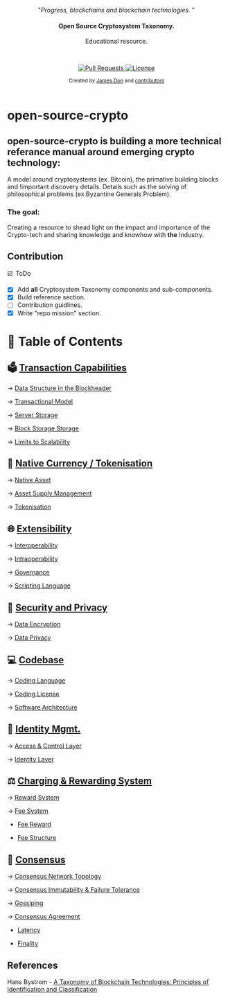 <p align="center">"<i>Progress, blockchains and blockchain technologies. </i>"</p>

<h4 align="center">Open Source Cryptosystem Taxonomy.</h4>
<p align="center"> Educational resource.<p>

<br>

<p align="center">
<a href="https://github.com/JamestheDon/open-source-crypto/pulls">
<img src="https://img.shields.io/badge/PRs-welcome-brightgreen.svg?longCache=true" alt="Pull Requests">
</a>
<a href="http://www.gnu.org/licenses/">
<img src="https://img.shields.io/badge/License-GNU-blue.svg?longCache=true" alt="License">
</a>
</p>

<div align="center">
<sub>Created by
<a href="https://twitter.com/trimstray">James Don</a> and
<a href="https://github.com/trimstray/the-book-of-secret-knowledge/graphs/contributors">contributors</a>
</div>

<br>

# open-source-crypto

## open-source-crypto is building a more technical referance manual around emerging crypto technology:

A model around cryptosystems (ex. Bitcoin), the primative building blocks and !important discovery details. Details such as the solving of philosophical problems (ex.Byzantine Generals Problem).

### The goal:

Creating a resource to shead light on the impact and importance of the Crypto-tech and sharing knowledge and knowhow with **the** Industry.

## Contribution

:ballot_box_with_check: &nbsp;ToDo

- [x] Add **all** Cryptosystem Taxonomy components and sub-components.
- [x] Build reference section.
- [ ] Contribution guidlines.
- [x] Write "repo mission" section.

# :open_file_folder: Table of Contents

## :ballot_box: **[Transaction Capabilities](https://github.com/JamestheDon/open-source-crypto/tree/master/Transaction-Capabilities)**

→ [Data Structure in the Blockheader](https://github.com/JamestheDon/open-source-crypto/tree/master/Transaction-Capabilities/Data-Structure-In-Blockheader)

→ [Transactional Model](https://github.com/JamestheDon/open-source-crypto/tree/master/Transaction-Capabilities/Transactional-Model)

→ [Server Storage](https://github.com/JamestheDon/open-source-crypto/tree/master/Transaction-Capabilities/Server-Storage)

→ [Block Storage Storage](https://github.com/JamestheDon/open-source-crypto/tree/master/Transaction-Capabilities/Block-Storage-Storage)

→ [Limits to Scalability](https://github.com/JamestheDon/open-source-crypto/tree/master/Transaction-Capabilities/Limits-to-Scalability)

## :currency_exchange: **[Native Currency / Tokenisation](https://github.com/JamestheDon/open-source-crypto/tree/master/Native-Currency-Tokenisation)**

→ [Native Asset](https://github.com/JamestheDon/open-source-crypto/tree/master/Native-Currency-Tokenisation/Native-Asset)

→ [Asset Supply Management](https://github.com/JamestheDon/open-source-crypto/tree/master/Native-Currency-Tokenisation/Asset-Supply-Mgmt)

→ [Tokenisation](https://github.com/JamestheDon/open-source-crypto/tree/master/Native-Currency-Tokenisation/Tokenisation)

## :globe_with_meridians: **[Extensibility](https://github.com/JamestheDon/open-source-crypto/tree/master/Extensibility)**

→ [Interoperability](https://github.com/JamestheDon/open-source-crypto/tree/master/Extensibility/Interoperability)

→ [Intraoperability](https://github.com/JamestheDon/open-source-crypto/tree/master/Extensibility/Intraoperability)

→ [Governance](https://github.com/JamestheDon/open-source-crypto/tree/master/Extensibility/Governance)

→ [Scripting Language](https://github.com/JamestheDon/open-source-crypto/tree/master/Extensibility/Scripting-Language)

## :closed_lock_with_key: **[Security and Privacy](https://github.com/JamestheDon/open-source-crypto/tree/master/Security-And-Privacy)**

→ [Data Encryption](https://github.com/JamestheDon/open-source-crypto/tree/master/Security-And-Privacy/Data-Encryption)

→ [Data Privacy](https://github.com/JamestheDon/open-source-crypto/tree/master/Security-And-Privacy/Data-Privacy)

## :computer: **[Codebase](https://github.com/JamestheDon/open-source-crypto/tree/master/Codebase)**

→ [Coding Language](https://github.com/JamestheDon/open-source-crypto/tree/master/Codebase/Coding-Language)

→ [Coding License](https://github.com/JamestheDon/open-source-crypto/tree/master/Codebase/Coding-License)

→ [Software Architecture](https://github.com/JamestheDon/open-source-crypto/tree/master/Codebase/Software-Architecture)

## :busts_in_silhouette: **[Identity Mgmt.](https://github.com/JamestheDon/open-source-crypto/tree/master/Identity-Mgmt)**

→ [Access & Control Layer](https://github.com/JamestheDon/open-source-crypto/tree/master/Identity-Mgmt/Access-And-Control-Layer)

→ [Identity Layer](https://github.com/JamestheDon/open-source-crypto/tree/master/Identity-Mgmt/Identity-Layer)

## :balance_scale: **[Charging & Rewarding System](https://github.com/JamestheDon/open-source-crypto/tree/master/Charging-And-Rewarding-System)**

→ [Reward System](https://github.com/JamestheDon/open-source-crypto/tree/master/Charging-And-Rewarding-System/Reward-System)

→ [Fee System](https://github.com/JamestheDon/open-source-crypto/tree/master/Charging-And-Rewarding-System/Fee-System)

- [Fee Reward](https://github.com/JamestheDon/open-source-crypto/tree/master/Charging-And-Rewarding-System/Fee-System/Fee-Reward)

- [Fee Structure](https://github.com/JamestheDon/open-source-crypto/tree/master/Charging-And-Rewarding-System/Fee-System/Fee-Structure)

## :handshake: **[Consensus](https://github.com/JamestheDon/open-source-crypto/tree/master/Consensus)**

→ [Consensus Network Topology](https://github.com/JamestheDon/open-source-crypto/tree/master/Consensus/Cons-Network-Topology)

→ [Consensus Immutability & Failure Tolerance](https://github.com/JamestheDon/open-source-crypto/tree/master/Consensus/Cons-Immutability-And-Failure-Tolerance)

→ [Gossiping](https://github.com/JamestheDon/open-source-crypto/tree/master/Consensus/Gossiping)

→ [Consensus Agreement](https://github.com/JamestheDon/open-source-crypto/tree/master/Consensus/Cons-Agreement)

- [Latency](https://github.com/JamestheDon/open-source-crypto/tree/master/Consensus/Cons-Agreement/Latency)

- [Finality](https://github.com/JamestheDon/open-source-crypto/tree/master/Consensus/Cons-Agreement/Finality)

## References

Hans Bystrom - [A Taxonomy of Blockchain Technologies: Principles of Identification and Classification](http://ledger.pitt.edu/ojs/index.php/ledger/article/view/100)
